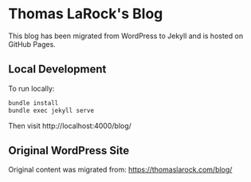 # Thomas LaRock's Blog

This blog has been migrated from WordPress to Jekyll and is hosted on GitHub Pages.

## Local Development

To run locally:

```bash
bundle install
bundle exec jekyll serve
```

Then visit http://localhost:4000/blog/

## Original WordPress Site

Original content was migrated from: https://thomaslarock.com/blog/
